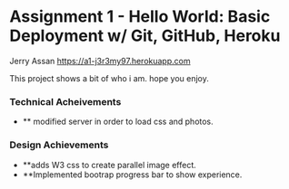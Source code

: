 Assignment 1 - Hello World: Basic Deployment w/ Git, GitHub, Heroku  
===



Jerry Assan
https://a1-j3r3my97.herokuapp.com

This project shows a bit of who i am. hope you enjoy.

### Technical Acheivements
- ** modified server in order to load css and photos.

### Design Achievements
- **adds W3 css to create parallel image effect.
- **Implemented bootrap progress bar to show experience.


